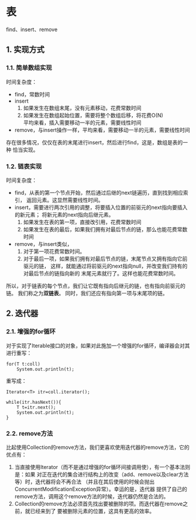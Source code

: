 #  表

find、insert、remove

## 1. 实现方式

### 1.1. 简单数组实现

时间复杂度：

- find，常数时间
- insert
    1. 如果发生在数组末尾，没有元素移动，花费常数时间
    2. 如果发生在数组起始位置，需要将整个数组后移，将花费O(N)<br>
平均来看，插入需要移动一半的元素，需要线性时间
- remove，与insert操作一样，平均来看，需要移动一半的元素，需要线性时间

存在很多情况，仅仅在表的末尾进行insert，然后进行find，这是，数组是表的一种
恰当实现。

### 1.2. 链表实现

时间复杂度：

- find，从表的第一个节点开始，然后通过后继的next链遍历，直到找到相应索引，
返回元素。这显然需要线性时间。
- insert，需要进行两次引用的调整，将要插入位置的前驱元的next指向要插入的新元素；
将新元素的next指向后继元素。
    1. 如果发生在表的第一项，直接改引用，花费常数时间
    2. 如果发生在表的最后，如果我们拥有对最后节点的链，那么也能花费常数时间
- remove，与insert类似，
    1. 对于第一项花费常数时间。
    2. 对于最后一项，如果我们拥有对最后节点的链，末尾节点又拥有指向它前驱元的链，
    这样，就能通过将前驱元的next指向null，并改变我们持有的对最后节点的链指向新的
    末尾元素就行了。这样也能花费常数时间。
    
所以，对于链表的每个节点，我们让它既有指向后继元的链，也有指向前驱元的链。
我们称之为**双链表**。
同时，我们还应有指向第一项与末尾项的链。

## 2. 迭代器

### 2.1. 增强的for循环

对于实现了Iterable接口的对象，如果对此施加一个增强的for循环，编译器会对其进行重写：

```
for(T t:coll)
    System.out.println(t);
```

重写成：

```
Iterator<T> itr=coll.iterator();

while(itr.hasNext()){
    T t=itr.next();
    System.out.println(t);
}
```

### 2.2. remove方法

比起使用Collection的remove方法，我们更喜欢使用迭代器的remove方法，它的优点有：

1. 当直接使用Iterator（而不是通过增强的for循环间接调用使），有一个基本法则是：如果
对正在迭代的集合进行结构上的改变（add、remove以及clear方法等）时，迭代器将会不再合法
（并且在其后使用的时候会抛出ConcurrentModificationException异常）。幸运的是，迭代器
提供了自己的remove方法，调用这个remove方法的时候，迭代器仍然是合法的。
2. Collection的remove方法必须首先找出要被删除的项。而迭代器在remove之前，就已经来到了
要被删除元素的位置，这具有更高的效率。